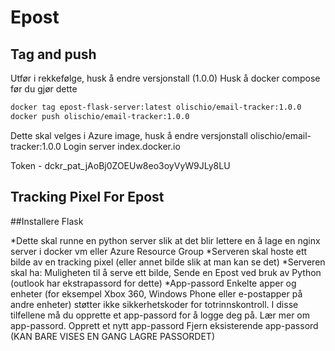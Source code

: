 # Epost

## Tag and push

Utfør i rekkefølge, husk å endre versjonstall (1.0.0)
Husk å docker compose før du gjør dette

```bash
docker tag epost-flask-server:latest olischio/email-tracker:1.0.0
docker push olischio/email-tracker:1.0.0
```

Dette skal velges i Azure image, husk å endre versjonstall
olischio/email-tracker:1.0.0
Login server
index.docker.io

Token - dckr_pat_jAoBj0ZOEUw8eo3oyVyW9JLy8LU

## Tracking Pixel For Epost

##Installere Flask

*Dette skal runne en python server slik at det blir lettere en å lage en nginx server i docker vm eller Azure Resource Group
*Serveren skal hoste ett bilde av en tracking pixel (eller annet bilde slik at man kan se det)
*Serveren skal ha: Muligheten til å serve ett bilde, Sende en Epost ved bruk av Python (outlook har ekstrapassord for dette)
  *App-passord
  Enkelte apper og enheter (for eksempel Xbox 360, Windows Phone eller e-postapper på andre enheter) støtter ikke sikkerhetskoder     for totrinnskontroll. I disse tilfellene må du opprette et app-passord for å logge deg på. Lær mer om app-passord.
  Opprett et nytt app-passord
  Fjern eksisterende app-passord 
  (KAN BARE VISES EN GANG LAGRE PASSORDET)




  